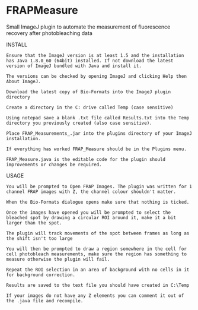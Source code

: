 # FRAPMeasure
Small ImageJ plugin to automate the measurement of fluorescence recovery after photobleaching data

INSTALL

    Ensure that the ImageJ version is at least 1.5 and the installation has Java 1.8.0_60 (64bit) installed. If not download the latest version of ImageJ bundled with Java and install it.

    The versions can be checked by opening ImageJ and clicking Help then About ImageJ.

    Download the latest copy of Bio-Formats into the ImageJ plugin directory

    Create a directory in the C: drive called Temp (case sensitive)

    Using notepad save a blank .txt file called Results.txt into the Temp directory you previously created (also case sensitive).

    Place FRAP_Measurements_.jar into the plugins directory of your ImageJ installation.

    If everything has worked FRAP_Measure should be in the Plugins menu.

    FRAP_Measure.java is the editable code for the plugin should improvements or changes be required.

USAGE

    You will be prompted to Open FRAP Images. The plugin was written for 1 channel FRAP images with Z, the channel colour shouldn't matter.

    When the Bio-Formats dialogue opens make sure that nothing is ticked.

    Once the images have opened you will be prompted to select the bleached spot by drawing a circular ROI around it, make it a bit larger than the spot.
    
    The plugin will track movements of the spot between frames as long as the shift isn't too large
    
    You will then be prompted to draw a region somewhere in the cell for cell photobleach measurements, make sure the region has something to measure otherwise the plugin will fail.

    Repeat the ROI selection in an area of background with no cells in it for background correction.

    Results are saved to the text file you should have created in C:\Temp
    
    If your images do not have any Z elements you can comment it out of the .java file and recompile.
